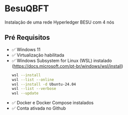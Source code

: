 # BesuQBFT
Instalação de uma rede Hyperledger BESU com 4 nós
## Pré Requisitos
- ✅ Windows 11
- ✅ Virtualização habilitada
- ✅ Windows Subsystem for Linux (WSL) instalado (https://docs.microsoft.com/pt-br/windows/wsl/install)
    ```sh
   wsl --install
   wsl --list --online
   wsl --install -d Ubuntu-24.04 
   wsl --list --verbose
   wsl --update
    ```
- ✅ Docker e Docker Compose instalados
- ✅ Conta ativada no Github